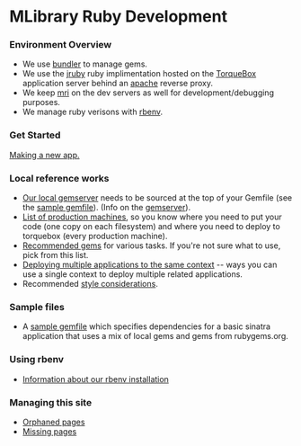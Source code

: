 # MLibrary Ruby Development

### Environment Overview

* We use [bundler](http://bundler.io/) to manage gems.
* We use the [jruby](http://jruby.org/) ruby implimentation hosted on the [TorqueBox](http://torquebox.org) application server behind an [apache](http://httpd.apache.org) reverse proxy.
* We keep [mri](https://www.ruby-lang.org/en/) on the dev servers as well for development/debugging purposes.
* We manage ruby verisons with [rbenv](http://rbenv.org).

### Get Started
[Making a new app.](tutorials/basic_torquebox_app.md)

### Local reference works

* [Our local gemserver](http://gems.www.lib.umich.edu/) needs to be sourced at the top of your Gemfile (see the [sample gemfile](samples/sample_gemfile.md)). (Info on the [gemserver](gemserver.md)).
* [List of production machines](list_of_production_machines.md), so you know where you need to put your code (one copy on each filesystem) and where you need to deploy to torquebox (every production machine).
* [Recommended gems](recommended_gems.md) for various tasks. If you're not sure what to use, pick from this list.
* [Deploying multiple applications to the same context](multi_deploy.md) -- ways you can use a single context to deploy multiple related applications.
* Recommended [style considerations](style.md).

### Sample files

* A [sample gemfile](samples/sample_gemfile.md) which specifies dependencies for a basic sinatra application that uses a mix of local gems and gems from rubygems.org.

### Using rbenv

* [Information about our rbenv installation](rbenv.md)

### Managing this site

* [Orphaned pages](orphaned-pages.md)
* [Missing pages](missing-pages.md)

